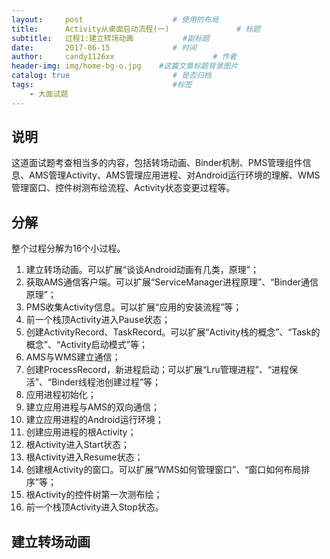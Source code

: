 ```yaml
---
layout:     post                    # 使用的布局
title:      Activity从桌面启动流程(一)               # 标题 
subtitle:   过程1:建立转场动画           #副标题
date:       2017-06-15              # 时间
author:     candy1126xx                      # 作者
header-img: img/home-bg-o.jpg    #这篇文章标题背景图片
catalog: true                       # 是否归档
tags:                               #标签
    - 大面试题
---
```


## 说明
这道面试题考查相当多的内容，包括转场动画、Binder机制、PMS管理组件信息、AMS管理Activity、AMS管理应用进程、对Android运行环境的理解、WMS管理窗口、控件树测布绘流程、Activity状态变更过程等。

## 分解
整个过程分解为16个小过程。

1. 建立转场动画。可以扩展“谈谈Android动画有几类，原理”；
2. 获取AMS通信客户端。可以扩展“ServiceManager进程原理”、“Binder通信原理”；
3. PMS收集Activity信息。可以扩展“应用的安装流程”等；
4. 前一个栈顶Activity进入Pause状态；
5. 创建ActivityRecord、TaskRecord。可以扩展“Activity栈的概念”、“Task的概念”、“Activity启动模式”等；
6. AMS与WMS建立通信；
7. 创建ProcessRecord，新进程启动；可以扩展“Lru管理进程”、“进程保活”、“Binder线程池创建过程”等；
8. 应用进程初始化；
9. 建立应用进程与AMS的双向通信；
10. 建立应用进程的Android运行环境；
11. 创建应用进程的根Activity；
12. 根Activity进入Start状态；
13. 根Activity进入Resume状态；
14. 创建根Activity的窗口。可以扩展“WMS如何管理窗口”、“窗口如何布局排序”等；
15. 根Activity的控件树第一次测布绘；
16. 前一个栈顶Activity进入Stop状态。

## 建立转场动画